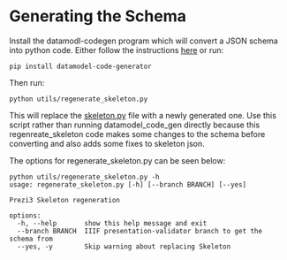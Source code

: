 # Generating the Schema

Install the datamodl-codegen program which will convert a JSON schema into python code. Either follow the instructions [here](https://pydantic-docs.helpmanual.io/datamodel_code_generator/) or run:

```
pip install datamodel-code-generator
```

Then run:

```
python utils/regenerate_skeleton.py 
```

This will replace the [skeleton.py](https://github.com/iiif-prezi/iiif-prezi3/blob/main/iiif_prezi3/skeleton.py) file with a newly generated one. Use this script rather than running datamodel_code_gen directly because this regenreate_skeleton code makes some changes to the schema before converting and also adds some fixes to skeleton json.  

The options for regenerate_skeleton.py can be seen below:

```
python utils/regenerate_skeleton.py -h
usage: regenerate_skeleton.py [-h] [--branch BRANCH] [--yes]

Prezi3 Skeleton regeneration

options:
  -h, --help       show this help message and exit
  --branch BRANCH  IIIF presentation-validator branch to get the schema from
  --yes, -y        Skip warning about replacing Skeleton
```

